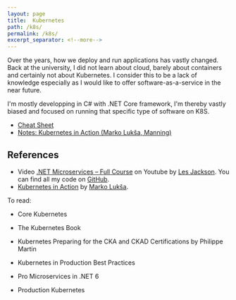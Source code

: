 ```yaml
---
layout: page
title:  Kubernetes
path: /k8s/
permalink: /k8s/
excerpt_separator: <!--more-->
---
```


Over the years, how we deploy and run applications has vastly changed. Back
at the university, I did not learn about cloud, barely about containers and 
certainly not about Kubernetes. I consider this to be a lack of knowledge
especially as I would like to offer software-as-a-service in the near future. 

<!--more-->

I'm mostly developping in C# with .NET Core framework, I'm thereby vastly
biased and focused on running that specific type of software on K8S.

* [Cheat Sheet](/k8s/cheatsheet)
* [Notes: Kubernetes in Action (Marko Lukša, Manning)](/k8s/book-in-action)

## References

* Video [.NET Microservices – Full
Course](https://www.youtube.com/watch?v=DgVjEo3OGBI) on Youtube by [Les
Jackson](https://dotnetplaybook.com/). You can find all my
code on [GitHub](https://github.com/ancailliau/LesJacksonS04E03).
* [Kubernetes in
Action](https://www.manning.com/books/kubernetes-in-action-second-edition) by
[Marko Lukša](https://twitter.com/markoluksa).

To read:

* Core Kubernetes
* The Kubernetes Book
* Kubernetes Preparing for the CKA and CKAD Certifications by Philippe Martin
* Kubernetes in Production Best Practices

* Pro Microservices in .NET 6
* Production Kubernetes